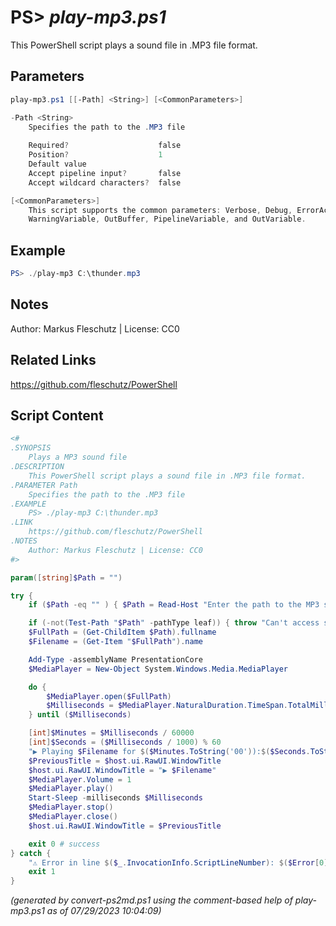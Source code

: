 PS> *play-mp3.ps1*
====================

This PowerShell script plays a sound file in .MP3 file format.

Parameters
----------
```powershell
play-mp3.ps1 [[-Path] <String>] [<CommonParameters>]

-Path <String>
    Specifies the path to the .MP3 file
    
    Required?                    false
    Position?                    1
    Default value                
    Accept pipeline input?       false
    Accept wildcard characters?  false

[<CommonParameters>]
    This script supports the common parameters: Verbose, Debug, ErrorAction, ErrorVariable, WarningAction, 
    WarningVariable, OutBuffer, PipelineVariable, and OutVariable.
```

Example
-------
```powershell
PS> ./play-mp3 C:\thunder.mp3

```

Notes
-----
Author: Markus Fleschutz | License: CC0

Related Links
-------------
https://github.com/fleschutz/PowerShell

Script Content
--------------
```powershell
<#
.SYNOPSIS
	Plays a MP3 sound file 
.DESCRIPTION
	This PowerShell script plays a sound file in .MP3 file format.
.PARAMETER Path
	Specifies the path to the .MP3 file
.EXAMPLE
	PS> ./play-mp3 C:\thunder.mp3
.LINK
	https://github.com/fleschutz/PowerShell
.NOTES
	Author: Markus Fleschutz | License: CC0
#>

param([string]$Path = "")

try {
	if ($Path -eq "" ) { $Path = Read-Host "Enter the path to the MP3 sound file" }

	if (-not(Test-Path "$Path" -pathType leaf)) { throw "Can't access sound file: $Path" }
	$FullPath = (Get-ChildItem $Path).fullname
	$Filename = (Get-Item "$FullPath").name

	Add-Type -assemblyName PresentationCore
	$MediaPlayer = New-Object System.Windows.Media.MediaPlayer

	do {
		$MediaPlayer.open($FullPath)
		$Milliseconds = $MediaPlayer.NaturalDuration.TimeSpan.TotalMilliseconds
	} until ($Milliseconds)

	[int]$Minutes = $Milliseconds / 60000
	[int]$Seconds = ($Milliseconds / 1000) % 60
	"▶️ Playing $Filename for $($Minutes.ToString('00')):$($Seconds.ToString('00')) sec..."
	$PreviousTitle = $host.ui.RawUI.WindowTitle 
	$host.ui.RawUI.WindowTitle = "▶️ $Filename"
	$MediaPlayer.Volume = 1
	$MediaPlayer.play()
	Start-Sleep -milliseconds $Milliseconds
	$MediaPlayer.stop()
	$MediaPlayer.close()
	$host.ui.RawUI.WindowTitle = $PreviousTitle

	exit 0 # success
} catch {
	"⚠️ Error in line $($_.InvocationInfo.ScriptLineNumber): $($Error[0])"
	exit 1
}
```

*(generated by convert-ps2md.ps1 using the comment-based help of play-mp3.ps1 as of 07/29/2023 10:04:09)*
